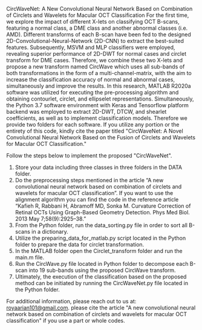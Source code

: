 CircWaveNet: A New Convolutional Neural Network Based on Combination of Circlets and Wavelets for Macular OCT Classification
For the first time, we explore the impact of different X-lets on classifying OCT B-scans, featuring a normal class, a DME class and another abnormal classes (i.e. AMD). Different transforms of each B-scan have been fed to the designed 2D-Convolutional-Neural-Network (2D-CNN) to extract the best-suited features. Subsequently, MSVM and MLP classifiers were employed, revealing superior performance of 2D-DWT for normal cases and circlet transform for DME cases. Therefore, we combine these two X-lets and propose a new transform named CircWave which uses all sub-bands of both transformations in the form of a multi-channel-matrix, with the aim to increase the classification accuracy of normal and abnormal cases, simultaneously and improve the results. In this research, MATLAB R2020a software was utilized for executing the pre-processing algorithm and obtaining contourlet, circlet, and ellipselet representations. Simultaneously, the Python 3.7 software environment with Keras and Tensorflow platform backend was employed to extract 2D-DWT, DTCW, and shearlet coefficients, as well as to implement classification models. Therefore we provide two folders for each software. If you utilize any portion or the entirety of this code, kindly cite the paper titled "CircWaveNet: A Novel Convolutional Neural Network Based on the Fusion of Circlets and Wavelets for Macular OCT Classification."


Follow the steps below to implement the proposed "CircWaveNet".
1.	Store your data including three classes in three folders in the DATA folder.
2.	Do the preprocessing steps mentioned in the article “A new convolutional neural network based on combination of circlets and wavelets for macular OCT classification”. If you want to use the alignment algorithm you can find the code in the reference article “Kafieh R, Rabbani H, Abramoff MD, Sonka M. Curvature Correction of Retinal OCTs Using Graph-Based Geometry Detection. Phys Med Biol. 2013 May 7;58(9):2925–38.”
3.	From the Python folder, run the data_sorting.py file in order to sort all B-scans in a dictionary.
4.	Utilize the preparing_data_for_matlab.py script located in the Python folder to prepare the data for circlet transformation.
5.	In the MATLAB folder open the Circlet_transform folder and run the main.m file.
6.	Run the CircWave.py file located in Python folder to decompose each B-scan into 19 sub-bands using the proposed CircWave transform.
7.	Ultimately, the execution of the classification based on the proposed method can be initiated by running the CircWaveNet.py file located in the Python folder.

For additional information, please reach out to us at: royaarian101@gmail.com. 
please cite the article "A new convolutional neural network based on combination of circlets and wavelets for macular OCT classification" if you use a part or whole codes. 
